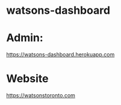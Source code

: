 # watsons-dashboard

# Admin:
https://watsons-dashboard.herokuapp.com

# Website
https://watsonstoronto.com
